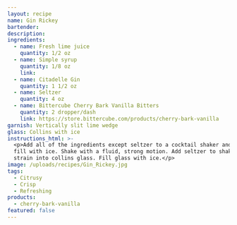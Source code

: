 ```yaml
---
layout: recipe
name: Gin Rickey
bartender:
description:
ingredients:
  - name: Fresh lime juice
    quantity: 1/2 oz
  - name: Simple syrup
    quantity: 1/8 oz
    link:
  - name: Citadelle Gin
    quantity: 1 1/2 oz
  - name: Seltzer
    quantity: 4 oz
  - name: Bittercube Cherry Bark Vanilla Bitters
    quantity: 2 dropper/dash
    link: https://store.bittercube.com/products/cherry-bark-vanilla
garnish: Vertically slit lime wedge
glass: Collins with ice
instructions_html: >-
  <p>Add all of the ingredients except seltzer to a cocktail shaker and then
  fill with ice. Shake with a fluid, strong motion. Add seltzer to shaker and
  strain into collins glass. Fill glass with ice.</p>
image: /uploads/recipes/Gin_Rickey.jpg
tags:
  - Citrusy
  - Crisp
  - Refreshing
products:
  - cherry-bark-vanilla
featured: false
---
```



